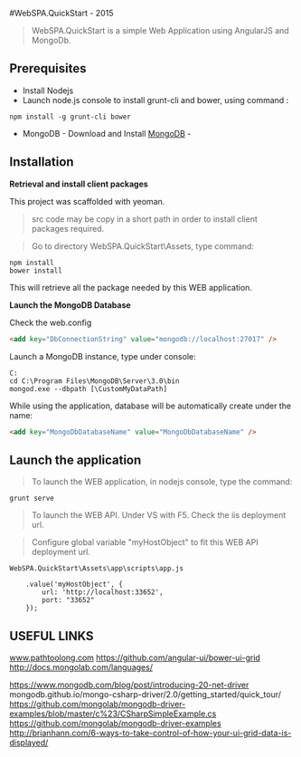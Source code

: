 #WebSPA.QuickStart - 2015
> WebSPA.QuickStart is a simple Web Application using AngularJS and MongoDb.

## Prerequisites

* Install Nodejs
* Launch node.js console to install grunt-cli and bower, using command :

```
npm install -g grunt-cli bower
```

* MongoDB - Download and Install [MongoDB](http://www.mongodb.org/downloads) -


## Installation

**Retrieval and install client packages**

This project was scaffolded with yeoman.
> src code may be copy in a short path in order to install client packages required.

> Go to directory WebSPA.QuickStart\Assets, type command:

```
npm install  
bower install  
```

This will retrieve all the package needed by this WEB application.

**Launch the MongoDB Database**

Check the web.config 

```html
<add key="DbConnectionString" value="mongodb://localhost:27017" />
```

Launch a MongoDB instance, type under console:

```
C:
cd C:\Program Files\MongoDB\Server\3.0\bin
mongod.exe --dbpath [\CustomMyDataPath]
```

While using the application, database will be automatically create under the name:
```html
<add key="MongoDbDatabaseName" value="MongoDbDatabaseName" /> 
```

## Launch the application

> To launch the WEB application, in nodejs console, type the command:

```
grunt serve
```

> To launch the WEB API. Under VS with F5. Check the iis deployment url.

> Configure global variable "myHostObject" to fit this WEB API deployment url.

```
WebSPA.QuickStart\Assets\app\scripts\app.js

    .value('myHostObject', {
        url: 'http://localhost:33652',
        port: "33652"
    });

```

## USEFUL LINKS

www.pathtoolong.com
https://github.com/angular-ui/bower-ui-grid
http://docs.mongolab.com/languages/


https://www.mongodb.com/blog/post/introducing-20-net-driver
mongodb.github.io/mongo-csharp-driver/2.0/getting_started/quick_tour/
https://github.com/mongolab/mongodb-driver-examples/blob/master/c%23/CSharpSimpleExample.cs
https://github.com/mongolab/mongodb-driver-examples
http://brianhann.com/6-ways-to-take-control-of-how-your-ui-grid-data-is-displayed/
